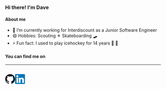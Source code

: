 ### Hi there! I'm Dave

#### About me 

- 🔭 I’m currently working for Interdiscount as a Junior Software Engineer
- 😄 Hobbies: Scouting ⚜️ Skateboarding 🛹
- ⚡ Fun fact: I used to play icehockey for 14 years 🏒 🥅

#### You can find me on 
---
[![github](https://github.com/vonmuehlenen/vonmuehlenen/blob/master/assets/github.png)][1][![linkedin](https://github.com/vonmuehlenen/vonmuehlenen/blob/master/assets/linkedin.png)][2]
---

[1]: http://www.github.com/vonmuehlenen
[2]: https://ch.linkedin.com/in/david-von-m%C3%BChlenen-451537178
